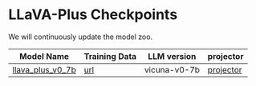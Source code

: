 # LLaVA-Plus Checkpoints

We will continuously update the model zoo.

| Model Name | Training Data | LLM version | projector |
|------------|---------------|-------------|-----------|
| [llava_plus_v0_7b](https://huggingface.co/LLaVA-VL/llava_plus_v0_7b)  | [url](https://huggingface.co/datasets/LLaVA-VL/llava-plus-data) | vicuna-v0-7b | [projector](https://huggingface.co/liuhaotian/LLaVA-Pretrained-Projectors/blob/main/LLaVA-7b-pretrain-projector-v0-CC3M-595K-original_caption.bin) |

